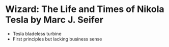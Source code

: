 
# Wizard: The Life and Times of Nikola Tesla by Marc J. Seifer

* Tesla bladeless turbine
* First principles but lacking business sense


